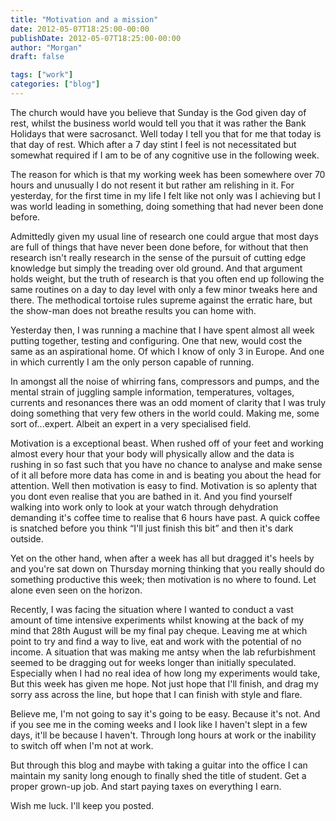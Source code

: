 ```yaml
---
title: "Motivation and a mission"
date: 2012-05-07T18:25:00-00:00
publishDate: 2012-05-07T18:25:00-00:00
author: "Morgan"
draft: false

tags: ["work"]
categories: ["blog"]
---
```


The church would have you believe that Sunday is the God given day of rest, whilst the business world would tell you that it was rather the Bank Holidays that were sacrosanct. Well today I tell you that for me that today is that day of rest. Which after a 7 day stint I feel is not necessitated but somewhat required if I am to be of any cognitive use in the following week.

The reason for which is that my working week has been somewhere over 70 hours and unusually I do not resent it but rather am relishing in it. For yesterday, for the first time in my life I felt like not only was I achieving but I was world leading in something, doing something that had never been done before.

Admittedly given my usual line of research one could argue that most days are full of things that have never been done before, for without that then research isn't really research in the sense of the pursuit of cutting edge knowledge but simply the treading over old ground. And that argument holds weight, but the truth of research is that you often end up following the same routines on a day to day level with only a few minor tweaks here and there. The methodical tortoise rules supreme against the erratic hare, but the show-man does not breathe results you can home with.

Yesterday then, I was running a machine that I have spent almost all week putting together, testing and configuring. One that new, would cost the same as an aspirational home. Of which I know of only 3 in Europe. And one in which currently I am the only person capable of running.

In amongst all the noise of whirring fans, compressors and pumps, and the mental strain of juggling sample information, temperatures, voltages, currents and resonances there was an odd moment of clarity that I was truly doing something that very few others in the world could. Making me, some sort of...expert. Albeit an expert in a very specialised field.

Motivation is a exceptional beast. When rushed off of your feet and working almost every hour that your body will physically allow and the data is rushing in so fast such that you have no chance to analyse and make sense of it all before more data has come in and is beating you about the head for attention. Well then motivation is easy to find. Motivation is so aplenty that you dont even realise that you are bathed in it. And you find yourself walking into work only to look at your watch through dehydration demanding it's coffee time to realise that 6 hours have past. A quick coffee is snatched before you think “I'll just finish this bit” and then it's dark outside.

Yet on the other hand, when after a week has all but dragged it's heels by and you're sat down on Thursday morning thinking that you really should do something productive this week; then motivation is no where to found. Let alone even seen on the horizon.

Recently, I was facing the situation where I wanted to conduct a vast amount of time intensive experiments whilst knowing at the back of my mind that 28th August will be my final pay cheque. Leaving me at which point to try and find a way to live, eat and work with the potential of no income. A situation that was making me antsy when the lab refurbishment seemed to be dragging out for weeks longer than initially speculated. Especially when I had no real idea of how long my experiments would take, But this week has given me hope. Not just hope that I'll finish, and drag my sorry ass across the line, but hope that I can finish with style and flare.

Believe me, I'm not going to say it's going to be easy. Because it's not. And if you see me in the coming weeks and I look like I haven't slept in a few days, it'll be because I haven't. Through long hours at work or the inability to switch off when I'm not at work.

But through this blog and maybe with taking a guitar into the office I can maintain my sanity long enough to finally shed the title of student. Get a proper grown-up job. And start paying taxes on everything I earn.

Wish me luck. I'll keep you posted.
